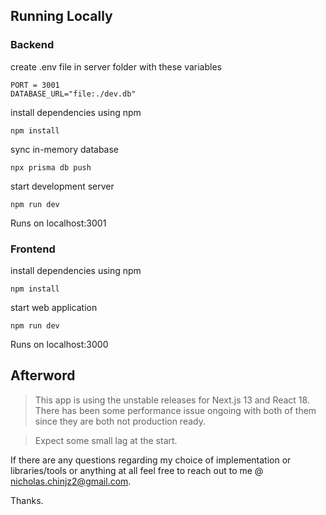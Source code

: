 ## Running Locally

### Backend

create .env file in server folder with these variables

```
PORT = 3001
DATABASE_URL="file:./dev.db"
```

install dependencies using npm

```
npm install
```

sync in-memory database

```
npx prisma db push
```

start development server

```
npm run dev
```

Runs on localhost:3001

### Frontend

install dependencies using npm

```
npm install
```

start web application

```
npm run dev
```

Runs on localhost:3000

## Afterword

> This app is using the unstable releases for Next.js 13 and React 18. There has been some performance issue ongoing with both of them since they are both not production ready.

> Expect some small lag at the start.

If there are any questions regarding my choice of implementation or libraries/tools or anything at all
feel free to reach out to me @ nicholas.chinjz2@gmail.com.

Thanks.
